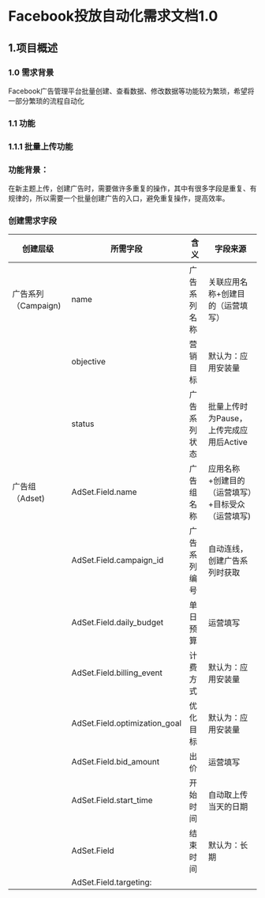 # Facebook投放自动化需求文档1.0
## 1.项目概述
### 1.0 需求背景
Facebook广告管理平台批量创建、查看数据、修改数据等功能较为繁琐，希望将一部分繁琐的流程自动化

### 1.1 功能
### 1.1.1 批量上传功能
### 功能背景：
在新主题上传，创建广告时，需要做许多重复的操作，其中有很多字段是重复、有规律的，所以需要一个批量创建广告的入口，避免重复操作，提高效率。

### 创建需求字段
| 创建层级 | 所需字段 | 含义 |字段来源 |
| ---- | ---- | ---- | ---- | 
| 广告系列（Campaign) | name | 广告系列名称 | 关联应用名称+创建目的（运营填写） |
| | objective | 营销目标 | 默认为：应用安装量 |
| | status | 广告系列状态 | 批量上传时为Pause，上传完成应用后Active |
| 广告组（Adset)| AdSet.Field.name | 广告组名称 | 应用名称+创建目的（运营填写）+目标受众（运营填写) |
| | AdSet.Field.campaign_id | 广告系列编号 | 自动连线，创建广告系列时获取 |
| | AdSet.Field.daily_budget | 单日预算 | 运营填写 |
| | AdSet.Field.billing_event | 计费方式 | 默认为：应用安装量 |
| | AdSet.Field.optimization_goal | 优化目标 | 默认为：应用安装量 |
| | AdSet.Field.bid_amount | 出价 | 运营填写 |
| | AdSet.Field.start_time | 开始时间 | 自动取上传当天的日期 |
| | AdSet.Field | 结束时间 | 默认为：长期 |
| | AdSet.Field.targeting: |



